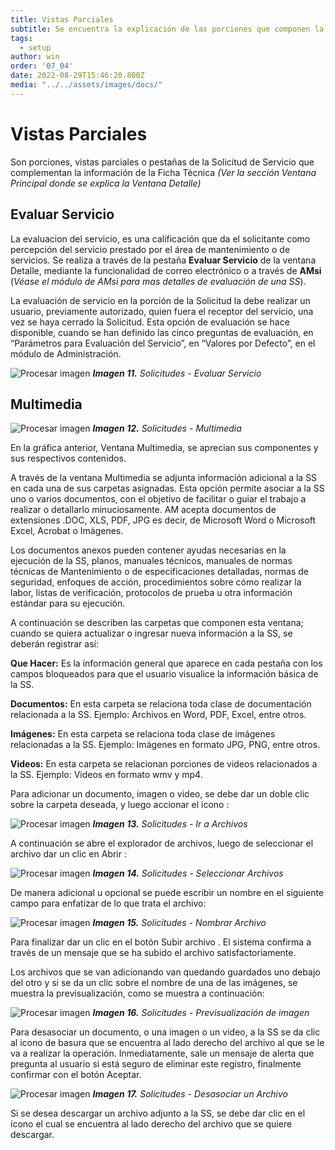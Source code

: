 ```yaml
---
title: Vistas Parciales
subtitle: Se encuentra la explicación de las porciones que componen la Ventana Detalle de una SS.
tags:
  - setup
author: win
order: '07_04'
date: 2022-08-29T15:46:20.800Z
media: "../../assets/images/docs/"
---
```



# Vistas Parciales


Son porciones, vistas parciales o pestañas de la Solicitud de Servicio que complementan la información de la Ficha Técnica _(Ver la sección Ventana Principal donde se explica la Ventana Detalle)_

## Evaluar Servicio

La evaluacion del servicio, es una calificación que da el solicitante como percepción del servicio prestado por el área de mantenimiento o de servicios. Se realiza a través de la pestaña **Evaluar Servicio** de la ventana Detalle, mediante la funcionalidad de correo electrónico o a través de **AMsi** (_Véase el módulo de AMsi para mas detalles de evaluación de una SS_). 

La evaluación de servicio en la porción de la Solicitud la debe realizar un usuario, previamente autorizado, quien fuera el receptor del servicio, una vez se haya cerrado la Solicitud. Esta opción de evaluación se hace disponible, cuando se han definido las cinco preguntas de evaluación, en “Parámetros para Evaluación del Servicio”, en “Valores por Defecto”, en el módulo de <a class="btn blue">Administración</a>.

![Procesar imagen](../../assets/images/cap07/chp07_img06.png)
_**Imagen  11.** Solicitudes - Evaluar Servicio_

## Multimedia

![Procesar imagen](../../assets/images/cap07/chp07_img07.png)
_**Imagen 12.** Solicitudes - Multimedia_

En la gráfica anterior, Ventana Multimedia, se aprecian sus componentes y sus respectivos contenidos.

A través de la ventana Multimedia se adjunta información adicional a la SS en cada una de sus carpetas asignadas. Esta opción permite asociar a la SS uno o varios documentos, con el objetivo de facilitar o guiar el trabajo a realizar o detallarlo minuciosamente. AM acepta documentos de extensiones .DOC, XLS, PDF, JPG es decir, de Microsoft Word o Microsoft Excel, Acrobat o Imágenes. 

Los documentos anexos pueden contener ayudas necesarias en la ejecución de la SS, planos, manuales técnicos, manuales de normas técnicas de Mantenimiento o de especificaciones detalladas, normas de seguridad, enfoques de acción, procedimientos sobre cómo realizar la labor, listas de verificación, protocolos de prueba u otra información estándar para su ejecución.

A continuación se describen las carpetas que componen esta ventana; cuando se quiera actualizar o ingresar nueva información a la SS, se deberán registrar así:

**Que Hacer:** Es la información general que aparece en cada pestaña con los campos bloqueados para que el usuario visualice la información básica de la SS.

**Documentos:** En esta carpeta se relaciona toda clase de documentación relacionada a la SS. Ejemplo: Archivos en Word, PDF, Excel, entre otros.

**Imágenes:** En esta carpeta se relaciona toda clase de imágenes relacionadas a la SS. Ejemplo: Imágenes en formato JPG, PNG, entre otros.

**Videos:** En esta carpeta se relacionan porciones de videos relacionados a la SS. Ejemplo: Videos en formato wmv y mp4.

Para adicionar un documento, imagen o video, se debe dar un doble clic sobre la carpeta deseada, y luego accionar  el ícono <span class="mdi mdi-cloud-upload icon white"></span>:

![Procesar imagen](../../assets/images/cap07/chp07_img08.png)
_**Imagen 13.** Solicitudes - Ir a Archivos_

A continuación se abre el explorador de archivos, luego de seleccionar el archivo dar un clic en 
<a class="btn cl-w bg-gray bd-black bg-white px-6"> Abrir </a>:


![Procesar imagen](../../assets/images/cap07/chp07_img09.png)
***Imagen 14.** Solicitudes - Seleccionar Archivos*

De manera adicional u opcional se puede escribir un nombre en el siguiente campo para enfatizar de lo que trata el archivo:

![Procesar imagen](../../assets/images/cap07/chp07_img10.png)
_**Imagen 15.** Solicitudes - Nombrar Archivo_

Para finalizar dar un clic en el botón 
<a class="btn cl-black bg-white bd-gray px-6"> Subir archivo </a>. El sistema confirma a través de un mensaje que se ha subido el archivo satisfactoriamente.
 
Los archivos que se van adicionando van quedando guardados uno debajo del otro y si se da un clic sobre el nombre de una de las imágenes, se muestra la previsualización, como se muestra a continuación:

![Procesar imagen](../../assets/images/cap07/chp07_img11.png)
***Imagen 16.** Solicitudes - Previsualización de imagen*

Para desasociar un documento, o una imagen o un video, a la SS se da clic al icono de basura <span class="mdi mdi-delete"></span> que se encuentra al lado derecho del archivo al que se le va a realizar la operación. Inmediatamente, sale un mensaje de alerta que pregunta al usuario si está seguro de eliminar este registro, finalmente confirmar con el botón <a class="btn white">Aceptar</a>.

![Procesar imagen](../../assets/images/cap07/chp07_img12.png)
_**Imagen 17.** Solicitudes - Desasociar un Archivo_

Si se desea descargar un archivo adjunto a la SS, se debe dar clic en el ícono <span class="mdi mdi-cloud-download icon white"></span> el cual se encuentra al lado derecho del archivo que se quiere descargar.


